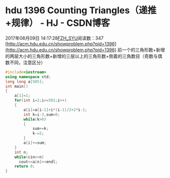 # hdu  1396 Counting Triangles（递推+规律） - HJ - CSDN博客
2017年08月09日 14:17:28[FZH_SYU](https://me.csdn.net/feizaoSYUACM)阅读数：347
[http://acm.hdu.edu.cn/showproblem.php?pid=1396](http://acm.hdu.edu.cn/showproblem.php?pid=1396)
前一个的三角形数+新增的两层大小的三角形数+新增的三层以上的三角形数+倒着的三角数目（奇数与偶数不同，注意区分）
```cpp
#include<iostream>
using namespace std;
long long a[505];
int main()
{
    a[1]=1;
    for(int i=2;i<=501;i++)
    {
        a[i]=a[i-1]+i*(i-1)/2+2*i-1;
        int k=i-3,sum=0;
        while(k>0)
        {
            sum+=k;
            k-=2;
        }
        a[i]+=sum;
    }
    int n;
    while(cin>>n)
      cout<<a[n]<<endl;
    return 0;
}
```
